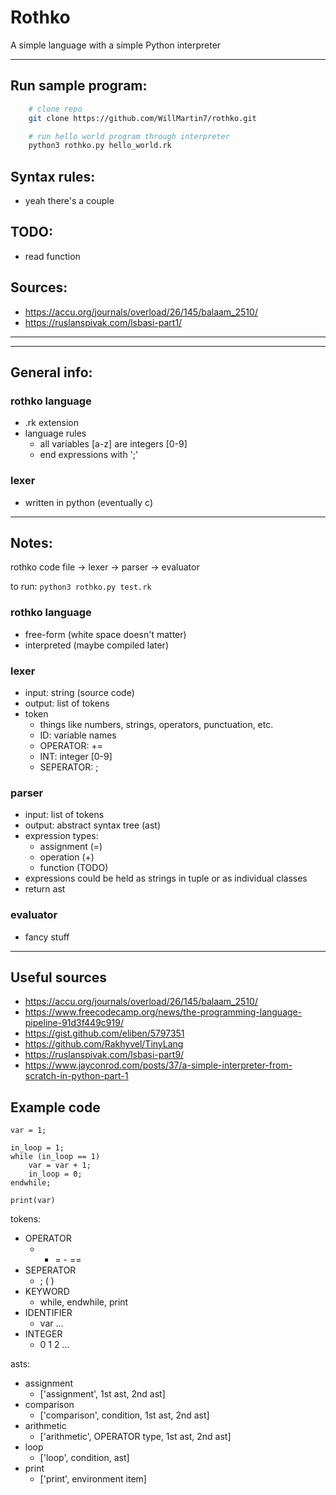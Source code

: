 # Rothko

A simple language with a simple Python interpreter

---

## Run sample program:

```bash
    # clone repo
    git clone https://github.com/WillMartin7/rothko.git

    # run hello world program through interpreter
    python3 rothko.py hello_world.rk
```

## Syntax rules:
- yeah there's a couple

## TODO:
- read function

## Sources:
- https://accu.org/journals/overload/26/145/balaam_2510/
- https://ruslanspivak.com/lsbasi-part1/

---
---

## General info:

### rothko language
- .rk extension
- language rules
    - all variables [a-z] are integers [0-9]
    - end expressions with ';'

### lexer
- written in python (eventually c)

---

## Notes:

rothko code file -> lexer -> parser -> evaluator

to run: ```python3 rothko.py test.rk```

### rothko language
- free-form (white space doesn't matter)
- interpreted (maybe compiled later)

### lexer
- input: string (source code)
- output: list of tokens
- token
    - things like numbers, strings, operators, punctuation, etc.
    - ID: variable names
    - OPERATOR: +=
    - INT: integer [0-9]
    - SEPERATOR: ;

### parser
- input: list of tokens
- output: abstract syntax tree (ast)
- expression types:
    - assignment (=)
    - operation (+)
    - function (TODO)
- expressions could be held as strings in tuple or as individual classes
- return ast

### evaluator
- fancy stuff

---

## Useful sources

- https://accu.org/journals/overload/26/145/balaam_2510/
- https://www.freecodecamp.org/news/the-programming-language-pipeline-91d3f449c919/
- https://gist.github.com/eliben/5797351
- https://github.com/Rakhyvel/TinyLang
- https://ruslanspivak.com/lsbasi-part9/
- https://www.jayconrod.com/posts/37/a-simple-interpreter-from-scratch-in-python-part-1


## Example code
```
var = 1;

in_loop = 1;
while (in_loop == 1)
    var = var + 1;
    in_loop = 0;
endwhile;

print(var)
```


tokens:
- OPERATOR
    - + = - ==
- SEPERATOR
    - ; ( )
- KEYWORD
    - while, endwhile, print
- IDENTIFIER
    - var ...
- INTEGER
    - 0 1 2 ...

asts:
- assignment
    - ['assignment', 1st ast, 2nd ast]
- comparison
    - ['comparison', condition, 1st ast, 2nd ast]
- arithmetic
    - ['arithmetic', OPERATOR type, 1st ast, 2nd ast]
- loop
    - ['loop', condition, ast]
- print
    - ['print', environment item]
